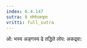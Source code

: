 ```yaml
---
index: 6.4.147
sutra: ढे लोपोऽकद्र्वाः
vritti: full_sutra
---
```


ओ: भस्य अङ्गस्य ढे तद्धिते लोप: अकद्र्वा: